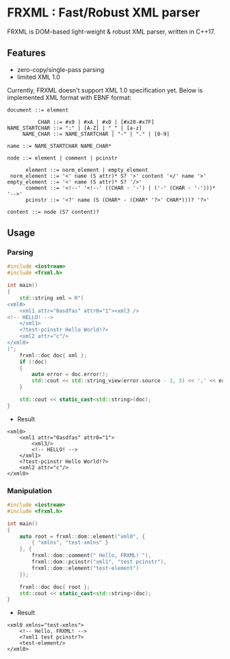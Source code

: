 # FRXML : Fast/Robust XML parser

FRXML is DOM-based light-weight & robust XML parser, written in C++17.

## Features

- zero-copy/single-pass parsing
- limited XML 1.0

Currently, FRXML doesn't support XML 1.0 specification yet.
Below is implemented XML format with EBNF format:

```ebnf
document ::= element

          CHAR ::= #x9 | #xA | #xD | [#x20-#x7F]
NAME_STARTCHAR ::= ":" | [A-Z] | "_" | [a-z]
     NAME_CHAR ::= NAME_STARTCHAR | "-" | "." | [0-9]

name ::= NAME_STARTCHAR NAME_CHAR*

node ::= element | comment | pcinstr

      element ::= norm_element | empty_element
 norm_element ::= '<' name (S attr)* S? '>' content '</' name '>'
empty_element ::= '<' name (S attr)* S? '/>'
      comment ::= '<!--' '<!--' ((CHAR - '-') | ('-' (CHAR - '-')))* '-->'
      pcinstr ::= '<?' name (S (CHAR* - (CHAR* '?>' CHAR*)))? '?>'
      
content ::= node (S? content)?
```

## Usage

### Parsing

```c++
#include <iostream>
#include <frxml.h>

int main()
{
    std::string xml = R"(
<xml0>
    <xml1 attr="0asdfas" attr0="1"><xml3 />
<!-- HELLO! -->
    </xml1>
    <?test-pcinstr Hello World!?>
    <xml2 attr="c"/>
</xml0>
)";
    frxml::doc doc{ xml };
    if (!doc)
    {
        auto error = doc.error();
        std::cout << std::string_view(error.source - 1, 3) << ',' << error.code << '\n';
    }

    std::cout << static_cast<std::string>(doc);
}
```

- Result

```
<xml0>
	<xml1 attr="0asdfas" attr0="1">
		<xml3/>
		<!-- HELLO! -->
	</xml1>
	<?test-pcinstr Hello World!?>
	<xml2 attr="c"/>
</xml0>
```

### Manipulation

```c++
#include <iostream>
#include <frxml.h>

int main()
{
    auto root = frxml::dom::element("xml0", {
        { "xmlns", "test-xmlns" }
    }, {
        frxml::dom::comment(" Hello, FRXML! "),
        frxml::dom::pcinstr("xml1", "test pcinstr"),
        frxml::dom::element("test-element")
    });

    frxml::doc doc{ root };
    std::cout << static_cast<std::string>(doc);
}
```

- Result

```
<xml0 xmlns="test-xmlns">
	<!-- Hello, FRXML! -->
	<?xml1 test pcinstr?>
	<test-element/>
</xml0>
```
